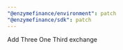 ```yaml
---
"@enzymefinance/environment": patch
"@enzymefinance/sdk": patch
---
```


Add Three One Third exchange
